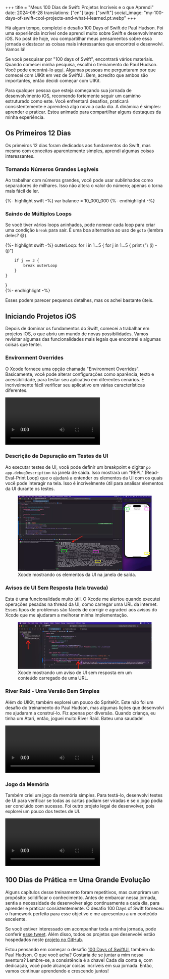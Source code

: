 +++
title = "Meus 100 Dias de Swift: Projetos Incríveis e o que Aprendi"
date:   2024-06-28
translations: ["en"]
tags: ["swift"]
social_image: "my-100-days-of-swift-cool-projects-and-what-i-learned.pt.webp"
+++

<p class="intro"><span class="dropcap">H</span>á algum tempo, completei o desafio 100 Days of Swift de Paul Hudson. Foi uma experiência incrível onde aprendi muito sobre Swift e desenvolvimento iOS. No post de hoje, vou compartilhar meus pensamentos sobre essa jornada e destacar as coisas mais interessantes que encontrei e desenvolvi. Vamos lá!</p>

Se você pesquisar por "100 days of Swift", encontrará vários materiais. Quando comecei minha pesquisa, escolhi o treinamento do Paul Hudson. Você pode encontrá-lo [aqui][100_days_of_swift]. Algumas pessoas me perguntaram por que comecei com UIKit em vez de SwiftUI. Bem, acredito que ambos são importantes, então decidi começar com UIKit.

Para qualquer pessoa que esteja começando sua jornada de desenvolvimento iOS, recomendo fortemente seguir um caminho estruturado como este. Você enfrentará desafios, praticará consistentemente e aprenderá algo novo a cada dia. A dinâmica é simples: aprender e praticar. Estou animado para compartilhar alguns destaques da minha experiência.

## Os Primeiros 12 Dias

Os primeiros 12 dias foram dedicados aos fundamentos do Swift, mas mesmo com conceitos aparentemente simples, aprendi algumas coisas interessantes.

### Tornando Números Grandes Legíveis

Ao trabalhar com números grandes, você pode usar sublinhados como separadores de milhares. Isso não altera o valor do número; apenas o torna mais fácil de ler.

{%- highlight swift -%}
var balance = 10_000_000
{%- endhighlight -%}

### Saindo de Múltiplos Loops

Se você tiver vários loops aninhados, pode nomear cada loop para criar uma condição `break` para sair. É uma boa alternativa ao uso de `goto` (lembra deles? 😅).

{%- highlight swift -%}
outerLoop: for i in 1...5 {
    for j in 1...5 {
        print ("\ (i) - \(j)")

        if j == 3 {
            break outerLoop
        }
    }
}        
{%- endhighlight -%}

Esses podem parecer pequenos detalhes, mas os achei bastante úteis.

## Iniciando Projetos iOS

Depois de dominar os fundamentos do Swift, comecei a trabalhar em projetos iOS, o que abriu um mundo de novas possibilidades. Vamos revisitar algumas das funcionalidades mais legais que encontrei e algumas coisas que tentei.

### Environment Overrides

O Xcode fornece uma opção chamada "Environment Overrides". Basicamente, você pode alterar configurações como aparência, texto e acessibilidade, para testar seu aplicativo em diferentes cenários. É incrivelmente fácil verificar seu aplicativo em várias características diferentes.

<video controls aria-labelledby="Environment Overrides do Xcode" aria-describedby="O vídeo mostra o Xcode e o Simulador iOS lado a lado. O aplicativo está em execução e há um botão na parte inferior da barra de ferramentas do Xcode que revela a ferramenta de Environment Overrides. Ao alterar as configurações disponíveis de aparência, texto e acessibilidade, você vê as alterações diretamente no aplicativo em execução.">
    <source src="/assets/videos/xcode_environment_overrides.mp4" type="video/mp4">
    Seu navegador não suporta reprodução de vídeo.
</video>

### Descrição de Depuração em Testes de UI

Ao executar testes de UI, você pode definir um breakpoint e digitar `po app.debugDescription` na janela de saída. Isso mostrará um "REPL" (Read-Eval-Print Loop) que o ajudará a entender os elementos da UI com os quais você pode interagir na tela. Isso é incrivelmente útil para analisar elementos da UI durante os testes.

<figure>
	<img src="/assets/img/xcode_uitests_debug.webp" alt="Xcode mostrando os elementos da UI na tela na janela de saída."> 
	<figcaption>Xcode mostrando os elementos da UI na janela de saída.</figcaption>
</figure>

### Avisos de UI Sem Resposta (tela travada)

Esta é uma funcionalidade muito útil. O Xcode me alertou quando executei operações pesadas na thread da UI, como carregar uma URL da internet. Esses tipos de problemas são fáceis de corrigir e agradeci aos avisos do Xcode que me ajudaram a melhorar minha implementação.

<figure>
	<img src="/assets/img/xcode_unresponsiveness_ui_warning.webp" alt="Xcode mostrando um aviso de UI sem resposta em um conteúdo carregado de uma URL."> 
	<figcaption>Xcode mostrando um aviso de UI sem resposta em um conteúdo carregado de uma URL.</figcaption>
</figure>

### River Raid - Uma Versão Bem Simples

Além do UIKit, também explorei um pouco do SpriteKit. Este não foi um desafio do treinamento do Paul Hudson, mas algumas lições que desenvolvi me ajudaram a construí-lo. Fiz apenas por diversão. Quando criança, eu tinha um Atari, então, joguei muito River Raid. Bateu uma saudade!

<video controls aria-labelledby="River Raid versão simples, feito com SpriteKit" aria-describedby="O vídeo mostra o Xcode e o Simulador iOS lado a lado. O aplicativo foi feito usando SpriteKit e é uma versão simples do jogo River Raid do Atari.">
    <source src="/assets/videos/river_raid_little_made_by_spritekit.mp4" type="video/mp4">
    Seu navegador não suporta reprodução de vídeo.
</video>

### Jogo da Memória

Também criei um jogo da memória simples. Para testá-lo, desenvolvi testes de UI para verificar se todas as cartas podiam ser viradas e se o jogo podia ser concluído com sucesso. Foi outro projeto legal de desenvolver, pois explorei um pouco dos testes de UI.

<video controls aria-labelledby="Um jogo da memória testado com testes de UI" aria-describedby="O vídeo mostra o Xcode e o iPad Simulator. O aplicativo foi feito usando UIKit e é um jogo da memória. Os testes de UI abrem todos os pares até que o jogo termine.">
    <source src="/assets/videos/test_memory_game_using_uitests.mp4" type="video/mp4">
    Seu navegador não suporta reprodução de vídeo.
</video>

## 100 Dias de Prática == Uma Grande Evolução

Alguns capítulos desse treinamento foram repetitivos, mas cumpriram um propósito: solidificar o conhecimento. Antes de embarcar nessa jornada, sentia a necessidade de desenvolver algo continuamente a cada dia, para aprender e praticar consistentemente. O desafio 100 Days of Swift forneceu o framework perfeito para esse objetivo e me apresentou a um conteúdo excelente.

Se você estiver interessado em acompanhar toda a minha jornada, pode conferir [esse tweet][100_days_of_swift_journey]. Além disso, todos os projetos que desenvolvi estão hospedados neste [projeto no GitHub][github_project].

Estou pensando em começar o desafio [100 Days of SwiftUI][100_days_of_swiftui], também do Paul Hudson. O que você acha? Gostaria de se juntar a mim nessa aventura? Lembre-se, a consistência é a chave! Cada dia conta e, com dedicação, você pode alcançar coisas incríveis em sua jornada. Então, vamos continuar aprendendo e crescendo juntos!

[100_days_of_swift]:         https://www.hackingwithswift.com/100
[100_days_of_swiftui]:       https://www.hackingwithswift.com/100/swiftui
[100_days_of_swift_journey]: https://x.com/ionixjunior/status/1569005323314425859
[github_project]:            https://github.com/ionixjunior/100DaysOfSwift